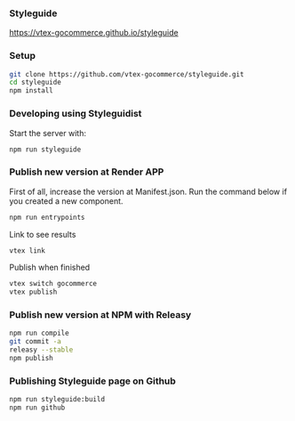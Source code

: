 ### Styleguide

https://vtex-gocommerce.github.io/styleguide

### Setup

```sh
git clone https://github.com/vtex-gocommerce/styleguide.git
cd styleguide
npm install
```

### Developing using Styleguidist

Start the server with:

```sh
npm run styleguide
```

### Publish new version at Render APP

First of all, increase the version at Manifest.json.
Run the command below if you created a new component.

```sh
npm run entrypoints
```

Link to see results

```sh
vtex link
```

Publish when finished

```sh
vtex switch gocommerce
vtex publish
```

### Publish new version at NPM with Releasy

```sh
npm run compile
git commit -a
releasy --stable
npm publish
```

### Publishing Styleguide page on Github

```sh
npm run styleguide:build
npm run github
```
